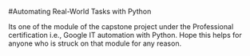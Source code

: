 #Automating Real-World Tasks with Python

Its one of the module of the capstone project under the Professional certification i.e., Google IT automation with Python.
Hope this helps for anyone who is struck on that module for any reason.

